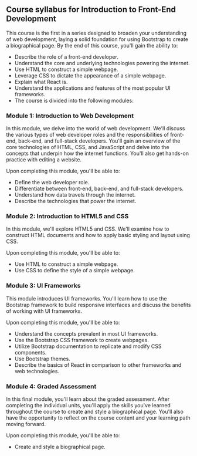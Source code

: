 ## Course syllabus for Introduction to Front-End Development

This course is the first in a series designed to broaden your understanding of web development, laying a solid foundation for using Bootstrap to create a biographical page. By the end of this course, you'll gain the ability to:

- Describe the role of a front-end developer.
- Understand the core and underlying technologies powering the internet.
- Use HTML to construct a simple webpage.
- Leverage CSS to dictate the appearance of a simple webpage.
- Explain what React is.
- Understand the applications and features of the most popular UI frameworks.
- The course is divided into the following modules:

### Module 1: Introduction to Web Development

In this module, we delve into the world of web development. We'll discuss the various types of web developer roles and the responsibilities of front-end, back-end, and full-stack developers. You'll gain an overview of the core technologies of HTML, CSS, and JavaScript and delve into the concepts that underpin how the internet functions. You'll also get hands-on practice with editing a website.

Upon completing this module, you'll be able to:

- Define the web developer role.
- Differentiate between front-end, back-end, and full-stack developers.
- Understand how data travels through the internet.
- Describe the technologies that power the internet.

### Module 2: Introduction to HTML5 and CSS

In this module, we'll explore HTML5 and CSS. We'll examine how to construct HTML documents and how to apply basic styling and layout using CSS.

Upon completing this module, you'll be able to:

- Use HTML to construct a simple webpage.
- Use CSS to define the style of a simple webpage.

### Module 3: UI Frameworks

This module introduces UI frameworks. You'll learn how to use the Bootstrap framework to build responsive interfaces and discuss the benefits of working with UI frameworks.

Upon completing this module, you'll be able to:

- Understand the concepts prevalent in most UI frameworks.
- Use the Bootstrap CSS framework to create webpages.
- Utilize Bootstrap documentation to replicate and modify CSS components.
- Use Bootstrap themes.
- Describe the basics of React in comparison to other frameworks and web technologies.

### Module 4: Graded Assessment

In this final module, you'll learn about the graded assessment. After completing the individual units, you'll apply the skills you've learned throughout the course to create and style a biographical page. You'll also have the opportunity to reflect on the course content and your learning path moving forward.

Upon completing this module, you'll be able to:

- Create and style a biographical page.
